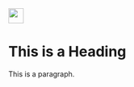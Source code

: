 <!DOCTYPE html>
<html>
<head>
</head>
<body>

 <img src="https://cutewallpaper.org/24/house-logo-png/home-clip-art-clipart-panda-pleasing-home-transparent-background-house-logo-free-transparent-png-clipart-images-download.png" width="30" height="30">
<h1>This is a Heading</h1>
<p>This is a paragraph.</p>

</body>
</html>
